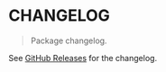 # CHANGELOG

> Package changelog.

See [GitHub Releases](https://github.com/stdlib-js/stats-base-dists-f-quantile/releases) for the changelog.